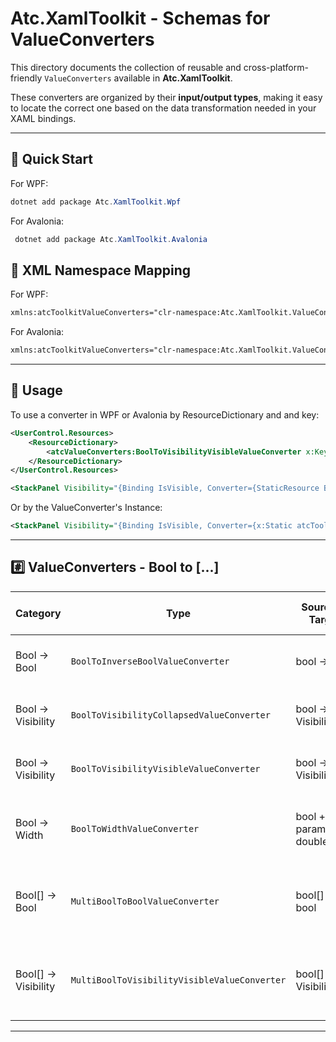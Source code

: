 # Atc.XamlToolkit - Schemas for ValueConverters

This directory documents the collection of reusable and cross-platform-friendly `ValueConverters` available in **Atc.XamlToolkit**.

These converters are organized by their **input/output types**, making it easy to locate the correct one based on the data transformation needed in your XAML bindings.

---

## 🚀 Quick Start

For WPF:

```powershell
dotnet add package Atc.XamlToolkit.Wpf
```

For Avalonia:

```powershell
 dotnet add package Atc.XamlToolkit.Avalonia
```

## 📜 XML Namespace Mapping


For WPF:

```xml
xmlns:atcToolkitValueConverters="clr-namespace:Atc.XamlToolkit.ValueConverters;assembly=Atc.XamlToolkit.Wpf"
```

For Avalonia:

```xml
xmlns:atcToolkitValueConverters="clr-namespace:Atc.XamlToolkit.ValueConverters;assembly=Atc.XamlToolkit.Avalonia"
```

---

## 🧹 Usage

To use a converter in WPF or Avalonia by ResourceDictionary and and key:

```xml
<UserControl.Resources>
    <ResourceDictionary>
        <atcValueConverters:BoolToVisibilityVisibleValueConverter x:Key="BoolToVisibilityVisibleValueConverter" />
    </ResourceDictionary>
</UserControl.Resources>

<StackPanel Visibility="{Binding IsVisible, Converter={StaticResource BoolToVisibilityVisibleValueConverter}}" />
```

Or by the ValueConverter's Instance:

```xml
<StackPanel Visibility="{Binding IsVisible, Converter={x:Static atcToolkitValueConverters:BoolToVisibilityVisibleValueConverter.Instance}}" />
```

---

## #️⃣ ValueConverters - Bool to [...]

| Category                  | Type                                                    | Source → Target                    | WPF Convert Example                                   | Avalonia Convert Example        | ConvertBack   |
|---------------------------|---------------------------------------------------------|------------------------------------|-------------------------------------------------------|---------------------------------|---------------|
| Bool → Bool               | `BoolToInverseBoolValueConverter`                       | bool → bool                        | True → False<br/>False → True                         | True → False<br/>False → True   |               |
| Bool → Visibility         | `BoolToVisibilityCollapsedValueConverter`               | bool → Visibility                  | True → Collapsed<br/>False → Visible                  | —                               |               |
| Bool → Visibility         | `BoolToVisibilityVisibleValueConverter`                 | bool → Visibility                  | True → Visible<br/>False → Collapsed                  | True → True<br/>False → False   |               |
| Bool → Width              | `BoolToWidthValueConverter`                             | bool + param → double/Auto         | True<br/>10 → 10<br/>True<br/>Auto → Auto             | —                               | Not supported |
| Bool[] → Bool             | `MultiBoolToBoolValueConverter`                         | bool[] → bool                      | All True → True (AND)<br/>One True → True (OR)        | —                               | Not supported |
| Bool[] → Visibility       | `MultiBoolToVisibilityVisibleValueConverter`            | bool[] → Visibility                | All True → Visible (AND)<br/>One True → Visible (OR)  | —                               | Not supported |

---
